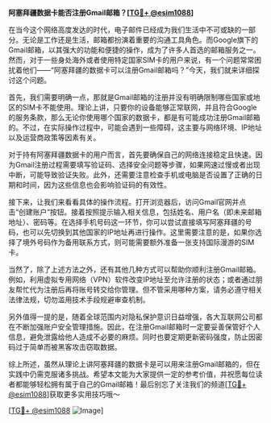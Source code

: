 **阿塞拜疆数据卡能否注册Gmail邮箱？[[TG💪+ @esim1088](https://t.me/s/esim1088)]**

在当今这个网络高度发达的时代，电子邮件已经成为我们生活中不可或缺的一部分。无论是工作还是生活，邮箱都扮演着重要的沟通工具角色。而Google旗下的Gmail邮箱，以其强大的功能和便捷的操作，成为了许多人首选的邮箱服务之一。然而，对于一些身处海外或者使用特定国家SIM卡的用户来说，有一个问题常常困扰着他们——“阿塞拜疆的数据卡可以注册Gmail邮箱吗？”今天，我们就来详细探讨这个问题。

首先，我们需要明确一点，那就是Gmail邮箱的注册并没有明确限制哪些国家或地区的SIM卡不能使用。理论上讲，只要你的设备能够正常联网，并且符合Google的服务条款，那么无论你使用哪个国家的数据卡，都是有可能成功注册Gmail邮箱的。不过，在实际操作过程中，可能会遇到一些障碍，这主要与网络环境、IP地址以及运营商政策等因素有关。

对于持有阿塞拜疆数据卡的用户而言，首先要确保自己的网络连接稳定且快速。因为Gmail注册过程需要填写验证码、选择安全问题等步骤，如果网速过慢或者出现中断，可能导致验证失败。此外，还需要注意检查手机或电脑是否设置了正确的日期和时间，因为这些信息也会影响验证码的有效性。

接下来，让我们来看看具体的操作流程。打开浏览器后，访问Gmail官网并点击“创建账户”按钮。接着按照提示输入相关信息，包括姓名、用户名（即未来邮箱地址）、密码等。在选择手机号码这一环节，你可以尝试直接填写阿塞拜疆的号码，也可以先切换到其他国家的IP地址再进行操作。这里需要注意的是，如果你选择了境外号码作为备用联系方式，则可能需要额外准备一张支持国际漫游的SIM卡。

当然了，除了上述方法之外，还有其他几种方式可以帮助你顺利注册Gmail邮箱。例如，利用虚拟专用网络（VPN）软件改变IP地址至允许注册的状态；或者通过朋友帮忙代为注册后再将账号转交给你管理。但不管采用哪种方案，请务必遵守相关法律法规，切勿滥用技术手段规避审查机制。

另外值得一提的是，随着全球范围内对隐私保护意识日益增强，各大互联网公司都在不断加强账户安全管理措施。因此，在注册Gmail邮箱时一定要妥善保管好个人信息，避免泄露给他人造成不必要的麻烦。同时也要定期更新密码强度，防止因密码过于简单而被黑客攻击窃取数据。

综上所述，虽然从理论上讲阿塞拜疆的数据卡是可以用来注册Gmail邮箱的，但在实践中仍需克服诸多挑战。希望本文能为大家提供一定的参考价值，并祝愿每位读者都能够轻松拥有属于自己的Gmail邮箱！最后别忘了关注我们的频道[[TG💪+ @esim1088](https://t.me/s/esim1088)]获取更多实用技巧哦～

[[TG💪+ @esim1088](https://t.me/s/esim1088) ![Image](https://i.postimg.cc/4NQfJmqS/Snipaste-2025-05-13-00-14-12.png)]